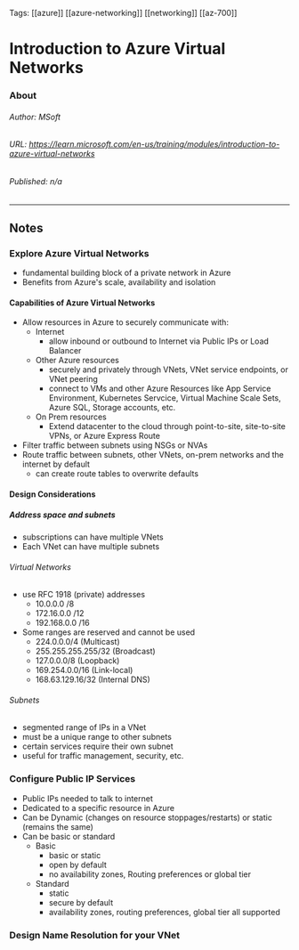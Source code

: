 Tags: [[azure]] [[azure-networking]] [[networking]] [[az-700]]

# Introduction to Azure Virtual Networks
### About
###### Author: *MSoft*
###### URL: *https://learn.microsoft.com/en-us/training/modules/introduction-to-azure-virtual-networks*
###### Published: *n/a*
-------------------------------------------------------------------
## Notes
### Explore Azure Virtual Networks
- fundamental building block of a private network in Azure
- Benefits from Azure's scale, availability and isolation
#### Capabilities of Azure Virtual Networks
- Allow resources in Azure to securely communicate with:
	- Internet
		- allow inbound or outbound to Internet via Public IPs or Load Balancer
	- Other Azure resources
		- securely and privately through VNets, VNet service endpoints, or VNet peering
		- connect to VMs and other Azure Resources like App Service Environment, Kubernetes Servcice, Virtual Machine Scale Sets, Azure SQL, Storage accounts, etc.
	- On Prem resources
		- Extend datacenter to the cloud through point-to-site, site-to-site VPNs, or Azure Express Route
- Filter traffic between subnets using NSGs or NVAs
- Route traffic between subnets, other VNets, on-prem networks and the internet by default
	- can create route tables to overwrite defaults
#### Design Considerations
##### Address space and subnets
- subscriptions can have multiple VNets
- Each VNet can have multiple subnets
###### Virtual Networks
- use RFC 1918 (private) addresses
	- 10.0.0.0 /8
	- 172.16.0.0 /12
	- 192.168.0.0 /16
- Some ranges are reserved and cannot be used
	- 224.0.0.0/4 (Multicast)
	- 255.255.255.255/32 (Broadcast)
	- 127.0.0.0/8 (Loopback)
	- 169.254.0.0/16 (Link-local)
	- 168.63.129.16/32 (Internal DNS)
###### Subnets 
- segmented range of IPs in a VNet
- must be a unique range to other subnets
- certain services require their own subnet
- useful for traffic management, security, etc.

### Configure Public IP Services
- Public IPs needed to talk to internet
- Dedicated to a specific resource in Azure
- Can be Dynamic (changes on resource stoppages/restarts) or static (remains the same)
- Can be basic or standard
	- Basic
		- basic or static
		- open by default
		- no availability zones, Routing preferences or global tier
	- Standard
		- static
		- secure by default
		- availability zones, routing preferences, global tier all supported
### Design Name Resolution for your VNet
